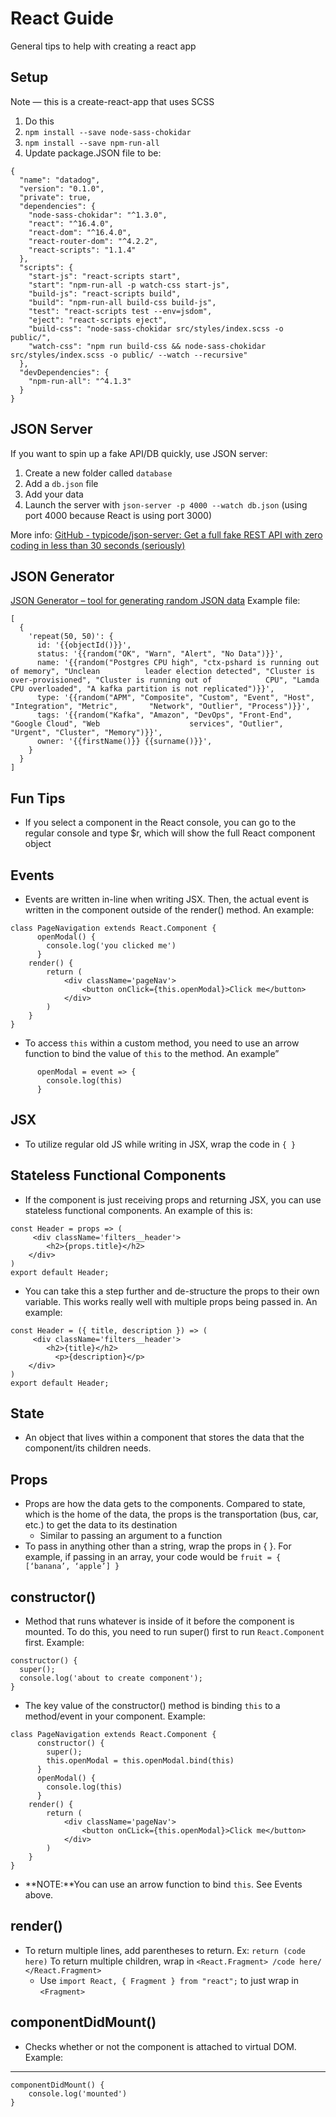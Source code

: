 # React Guide
General tips to help with creating a react app

## Setup
Note — this is a create-react-app that uses SCSS
1. Do this
2. `npm install --save node-sass-chokidar`
3. `npm install --save npm-run-all`
4. Update package.JSON file to be:

```
{
  "name": "datadog",
  "version": "0.1.0",
  "private": true,
  "dependencies": {
    "node-sass-chokidar": "^1.3.0",
    "react": "^16.4.0",
    "react-dom": "^16.4.0",
    "react-router-dom": "^4.2.2",
    "react-scripts": "1.1.4"
  },
  "scripts": {
    "start-js": "react-scripts start",
    "start": "npm-run-all -p watch-css start-js",
    "build-js": "react-scripts build",
    "build": "npm-run-all build-css build-js",
    "test": "react-scripts test --env=jsdom",
    "eject": "react-scripts eject",
    "build-css": "node-sass-chokidar src/styles/index.scss -o public/",
    "watch-css": "npm run build-css && node-sass-chokidar src/styles/index.scss -o public/ --watch --recursive"
  },
  "devDependencies": {
    "npm-run-all": "^4.1.3"
  }
}
```

## JSON Server
If you want to spin up a fake API/DB quickly, use JSON server:
1. Create a new folder called `database`
2. Add a `db.json` file
3. Add your data
4. Launch the server with `json-server -p 4000 --watch db.json` (using port 4000 because React is using port 3000)

More info: [GitHub - typicode/json-server: Get a full fake REST API with zero coding in less than 30 seconds (seriously)](https://github.com/typicode/json-server)

## JSON Generator
[JSON Generator – tool for generating random JSON data](https://next.json-generator.com/)
Example file:
```
[
  {
    'repeat(50, 50)': {
      id: '{{objectId()}}',
      status: '{{random("OK", "Warn", "Alert", "No Data")}}',
      name: '{{random("Postgres CPU high", "ctx-pshard is running out of memory", "Unclean 			leader election detected", "Cluster is over-provisioned", "Cluster is running out of 			CPU", "Lamda CPU overloaded", "A kafka partition is not replicated")}}',
      type: '{{random("APM", "Composite", "Custom", "Event", "Host", "Integration", "Metric", 		"Network", "Outlier", "Process")}}',
      tags: '{{random("Kafka", "Amazon", "DevOps", "Front-End", "Google Cloud", "Web 					services", "Outlier", "Urgent", "Cluster", "Memory")}}',
      owner: '{{firstName()}} {{surname()}}',
    }
  }
]
```

## Fun Tips
* If you select a component in the React console, you can go to the regular console and type $r, which will show the full React component object

## Events
* Events are written in-line when writing JSX. Then, the actual event is written in the component outside of the render() method. An example:
```
class PageNavigation extends React.Component {
	  openModal() {
		console.log('you clicked me')
	  }
    render() {
        return (
            <div className='pageNav'>
                <button onClick={this.openModal}>Click me</button>
            </div>
        )
    }
}
```

* To access `this` within a custom method, you need to use an arrow function to bind the value of `this` to the method. An example”

```
	  openModal = event => {
		console.log(this)
	  }
```

## JSX
* To utilize regular old JS while writing in JSX, wrap the code in `{ }`

## Stateless Functional Components
* If the component is just receiving props and returning JSX, you can use stateless functional components. An example of this is:

```
const Header = props => (
     <div className='filters__header'>
        <h2>{props.title}</h2>
    </div>
)
export default Header;
```

* You can take this a step further and de-structure the props to their own variable. This works really well with multiple props being passed in. An example:

```
const Header = ({ title, description }) => (
     <div className='filters__header'>
        <h2>{title}</h2>
		  <p>{description}</p>
    </div>
)
export default Header;
```

## State
* An object that lives within a component that stores the data that the component/its children needs.

## Props
* Props are how the data gets to the components. Compared to state, which is the home of the data, the props is the transportation (bus, car, etc.) to get the data to its destination
	* Similar to passing an argument to a function
* To pass in anything other than a string, wrap the props in { }. For example, if passing in an array, your code would be `fruit = { [‘banana’, ‘apple’] }`

## constructor()
* Method that runs whatever is inside of it before the component is mounted. To do this, you need to run super() first to run `React.Component` first. Example:

```
constructor() {
  super();
  console.log('about to create component');
}
```

* The key value of  the constructor() method is binding `this` to a method/event in your component. Example:

```
class PageNavigation extends React.Component {
	  constructor() {
	  	super();
		this.openModal = this.openModal.bind(this)
	  }
	  openModal() {
		console.log(this)
	  }
    render() {
        return (
            <div className='pageNav'>
                <button onCLick={this.openModal}>Click me</button>
            </div>
        )
    }
}
```

*  **NOTE:**You can use an arrow function to bind `this`. See Events above.

## render()
* To return multiple lines, add parentheses to return. Ex: `return (code here)`
To return multiple children, wrap in `<React.Fragment> /code here/ </React.Fragment>`
	* Use  `import React, { Fragment } from "react";` to just wrap in `<Fragment>` 

## componentDidMount()
* Checks whether or not the component is attached to virtual DOM. Example:
- - - -
```
componentDidMount() {
	console.log('mounted')
}
```